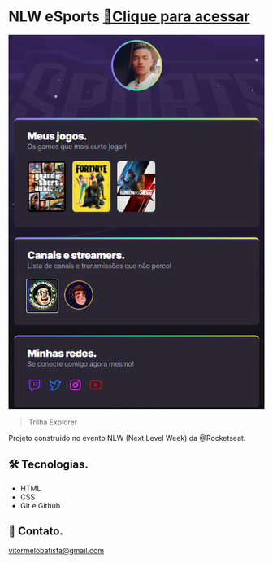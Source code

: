 # NLW eSports  [🔗Clique para acessar](https://melovitor.github.io/NLW_AgregadorDeLinks/)

![preview](./assets/preview.png)


> Trilha Explorer

Projeto construido no evento NLW (Next Level Week) da @Rocketseat.

## 🛠️ Tecnologias.

- HTML
- CSS 
- Git e Github

## 💜 Contato.

vitormelobatista@gmail.com  